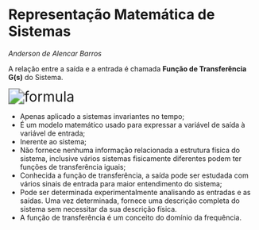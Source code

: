 # Representação Matemática de Sistemas

*Anderson de Alencar Barros*



A relação entre a saída e a entrada é chamada **Função de Transferência G(s)** do Sistema. 

<img src="https://render.githubusercontent.com/render/math?math=G(s)%20=%20\frac{Y(s)}{X(s)}" alt="formula" style="zoom: 200%;" />

- Apenas aplicado a sistemas invariantes no tempo;
- É um modelo matemático usado para expressar a variável de saída à variável de entrada;
- Inerente ao sistema;
- Não fornece nenhuma informação relacionada a estrutura física do sistema, inclusive vários sistemas fisicamente diferentes podem ter funções de transferência iguais;
- Conhecida a função de transferência, a saída pode ser estudada com vários sinais de entrada para maior entendimento do sistema;
- Pode ser determinada experimentalmente analisando as entradas e as saídas. Uma vez determinada, fornece uma descrição completa do sistema sem necessitar da sua descrição física.
- A função de transferência é um conceito do domínio da frequência.